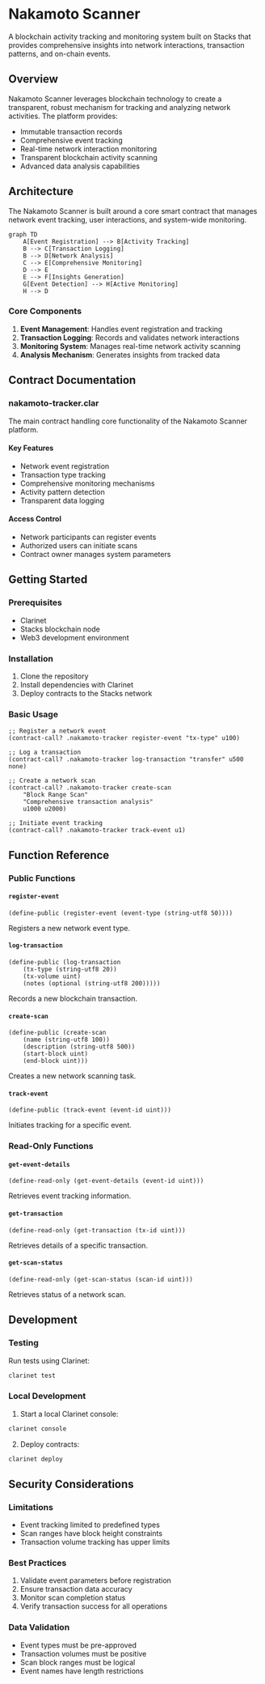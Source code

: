 # Nakamoto Scanner

A blockchain activity tracking and monitoring system built on Stacks that provides comprehensive insights into network interactions, transaction patterns, and on-chain events.

## Overview

Nakamoto Scanner leverages blockchain technology to create a transparent, robust mechanism for tracking and analyzing network activities. The platform provides:

- Immutable transaction records
- Comprehensive event tracking
- Real-time network interaction monitoring
- Transparent blockchain activity scanning
- Advanced data analysis capabilities

## Architecture

The Nakamoto Scanner is built around a core smart contract that manages network event tracking, user interactions, and system-wide monitoring.

```mermaid
graph TD
    A[Event Registration] --> B[Activity Tracking]
    B --> C[Transaction Logging]
    B --> D[Network Analysis]
    C --> E[Comprehensive Monitoring]
    D --> E
    E --> F[Insights Generation]
    G[Event Detection] --> H[Active Monitoring]
    H --> D
```

### Core Components

1. **Event Management**: Handles event registration and tracking
2. **Transaction Logging**: Records and validates network interactions
3. **Monitoring System**: Manages real-time network activity scanning
4. **Analysis Mechanism**: Generates insights from tracked data

## Contract Documentation

### nakamoto-tracker.clar

The main contract handling core functionality of the Nakamoto Scanner platform.

#### Key Features

- Network event registration
- Transaction type tracking
- Comprehensive monitoring mechanisms
- Activity pattern detection
- Transparent data logging

#### Access Control

- Network participants can register events
- Authorized users can initiate scans
- Contract owner manages system parameters

## Getting Started

### Prerequisites

- Clarinet
- Stacks blockchain node
- Web3 development environment

### Installation

1. Clone the repository
2. Install dependencies with Clarinet
3. Deploy contracts to the Stacks network

### Basic Usage

```clarity
;; Register a network event
(contract-call? .nakamoto-tracker register-event "tx-type" u100)

;; Log a transaction
(contract-call? .nakamoto-tracker log-transaction "transfer" u500 none)

;; Create a network scan
(contract-call? .nakamoto-tracker create-scan 
    "Block Range Scan" 
    "Comprehensive transaction analysis" 
    u1000 u2000)

;; Initiate event tracking
(contract-call? .nakamoto-tracker track-event u1)
```

## Function Reference

### Public Functions

#### `register-event`
```clarity
(define-public (register-event (event-type (string-utf8 50))))
```
Registers a new network event type.

#### `log-transaction`
```clarity
(define-public (log-transaction 
    (tx-type (string-utf8 20)) 
    (tx-volume uint) 
    (notes (optional (string-utf8 200)))))
```
Records a new blockchain transaction.

#### `create-scan`
```clarity
(define-public (create-scan 
    (name (string-utf8 100)) 
    (description (string-utf8 500))
    (start-block uint)
    (end-block uint)))
```
Creates a new network scanning task.

#### `track-event`
```clarity
(define-public (track-event (event-id uint)))
```
Initiates tracking for a specific event.

### Read-Only Functions

#### `get-event-details`
```clarity
(define-read-only (get-event-details (event-id uint)))
```
Retrieves event tracking information.

#### `get-transaction`
```clarity
(define-read-only (get-transaction (tx-id uint)))
```
Retrieves details of a specific transaction.

#### `get-scan-status`
```clarity
(define-read-only (get-scan-status (scan-id uint)))
```
Retrieves status of a network scan.

## Development

### Testing

Run tests using Clarinet:

```bash
clarinet test
```

### Local Development

1. Start a local Clarinet console:
```bash
clarinet console
```

2. Deploy contracts:
```bash
clarinet deploy
```

## Security Considerations

### Limitations

- Event tracking limited to predefined types
- Scan ranges have block height constraints
- Transaction volume tracking has upper limits

### Best Practices

1. Validate event parameters before registration
2. Ensure transaction data accuracy
3. Monitor scan completion status
4. Verify transaction success for all operations

### Data Validation

- Event types must be pre-approved
- Transaction volumes must be positive
- Scan block ranges must be logical
- Event names have length restrictions